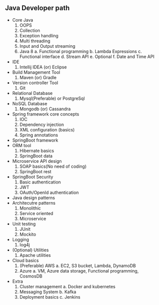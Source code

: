 ## Java Developer path ##
- Core Java
	1. OOPS
	2. Collection
	3. Exception handling
	4. Multi threading
	5. Input and Output streaming
	6. Java 8
		a. Functional programming
		b. Lambda Expressions
		c. Functional interface
		d. Stream API
		e. Optional
		f. Date and Time API
- IDE
	1. Intellij IDEA (or) Eclipse
- Build Management Tool
	1. Maven (or) Gradle
- Version controller Tool
	1. Git
- Relational Database
	1. Mysql(Preferable) or PostgreSql
- NoSQL Database
	1. Mongodb (or) Cassandra
- Spring framework core concepts
	1. IOC
	2. Dependency injection
	3. XML configuration (basics)
	4. Spring annotations
- SpringBoot framework
- ORM tool
	1. Hibernate basics
	2. SpringBoot data
- Microservice API design
	1. SOAP basics(No need of coding)
	2. SpringBoot rest
- SpringBoot Security 
	1. Basic authentication
	2. JWT
	3. OAuth/OpenId authentication
- Java design patterns
- Architecutre patterns
	1. Monolithic
	2. Service oriented
	3. Microservice
- Unit testing
	1. JUnit
	2. Mockito
- Logging
	1. log4j
- (Optional) Utilities
	1. Apache utilities
- Cloud basics
	1. (Preferable) AWS 
		a. EC2, S3 bucket, Lambda, DynamoDB
	2. Azure 
		a. VM, Azure data storage, Functional programming, CosmosDB
- Extra
	1. Cluster management
		a. Docker and kubernetes
	2. Messaging System
		b. Kafka
	3. Deployment basics
		c. Jenkins
